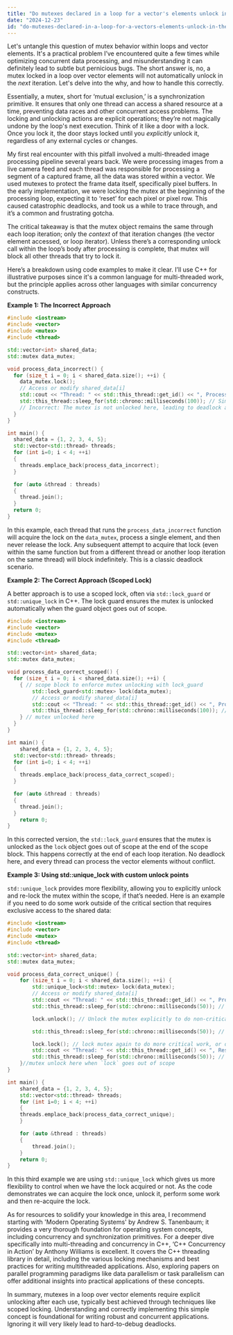 ```yaml
---
title: "Do mutexes declared in a loop for a vector's elements unlock in the following iteration?"
date: "2024-12-23"
id: "do-mutexes-declared-in-a-loop-for-a-vectors-elements-unlock-in-the-following-iteration"
---
```


Let's untangle this question of mutex behavior within loops and vector elements. It's a practical problem I’ve encountered quite a few times while optimizing concurrent data processing, and misunderstanding it can definitely lead to subtle but pernicious bugs. The short answer is, no, a mutex locked in a loop over vector elements will not automatically unlock in the *next* iteration. Let's delve into the why, and how to handle this correctly.

Essentially, a mutex, short for ‘mutual exclusion,’ is a synchronization primitive. It ensures that only one thread can access a shared resource at a time, preventing data races and other concurrent access problems. The locking and unlocking actions are explicit operations; they’re not magically undone by the loop's next execution. Think of it like a door with a lock. Once you lock it, the door stays locked until you *explicitly* unlock it, regardless of any external cycles or changes.

My first real encounter with this pitfall involved a multi-threaded image processing pipeline several years back. We were processing images from a live camera feed and each thread was responsible for processing a segment of a captured frame, all the data was stored within a vector. We used mutexes to protect the frame data itself, specifically pixel buffers. In the early implementation, we were locking the mutex at the beginning of the processing loop, expecting it to ‘reset’ for each pixel or pixel row. This caused catastrophic deadlocks, and took us a while to trace through, and it’s a common and frustrating gotcha.

The critical takeaway is that the mutex object remains the same through each loop iteration; only the *context* of that iteration changes (the vector element accessed, or loop iterator). Unless there’s a corresponding unlock call within the loop’s body after processing is complete, that mutex will block all other threads that try to lock it.

Here’s a breakdown using code examples to make it clear. I’ll use C++ for illustrative purposes since it's a common language for multi-threaded work, but the principle applies across other languages with similar concurrency constructs.

**Example 1: The Incorrect Approach**

```cpp
#include <iostream>
#include <vector>
#include <mutex>
#include <thread>

std::vector<int> shared_data;
std::mutex data_mutex;

void process_data_incorrect() {
  for (size_t i = 0; i < shared_data.size(); ++i) {
    data_mutex.lock();
    // Access or modify shared_data[i]
    std::cout << "Thread: " << std::this_thread::get_id() << ", Processing data at index: " << i << std::endl;
    std::this_thread::sleep_for(std::chrono::milliseconds(100)); // Simulate processing
    // Incorrect: The mutex is not unlocked here, leading to deadlock after the first iteration
  }
}

int main() {
  shared_data = {1, 2, 3, 4, 5};
  std::vector<std::thread> threads;
  for (int i=0; i < 4; ++i)
  {
    threads.emplace_back(process_data_incorrect);
  }

  for (auto &thread : threads)
  {
    thread.join();
  }
  return 0;
}
```

In this example, each thread that runs the `process_data_incorrect` function will acquire the lock on the `data_mutex`, process a single element, and then never release the lock. Any subsequent attempt to acquire that lock (even within the same function but from a different thread or another loop iteration on the same thread) will block indefinitely. This is a classic deadlock scenario.

**Example 2: The Correct Approach (Scoped Lock)**

A better approach is to use a scoped lock, often via `std::lock_guard` or `std::unique_lock` in C++. The lock guard ensures the mutex is unlocked automatically when the guard object goes out of scope.

```cpp
#include <iostream>
#include <vector>
#include <mutex>
#include <thread>

std::vector<int> shared_data;
std::mutex data_mutex;

void process_data_correct_scoped() {
  for (size_t i = 0; i < shared_data.size(); ++i) {
    { // scope block to enforce mutex unlocking with lock_guard
        std::lock_guard<std::mutex> lock(data_mutex);
        // Access or modify shared_data[i]
        std::cout << "Thread: " << std::this_thread::get_id() << ", Processing data at index: " << i << std::endl;
        std::this_thread::sleep_for(std::chrono::milliseconds(100)); // Simulate processing
    } // mutex unlocked here
  }
}

int main() {
    shared_data = {1, 2, 3, 4, 5};
  std::vector<std::thread> threads;
  for (int i=0; i < 4; ++i)
  {
    threads.emplace_back(process_data_correct_scoped);
  }

  for (auto &thread : threads)
  {
    thread.join();
  }
    return 0;
}
```

In this corrected version, the `std::lock_guard` ensures that the mutex is unlocked as the `lock` object goes out of scope at the end of the scope block. This happens correctly at the end of each loop iteration. No deadlock here, and every thread can process the vector elements without conflict.

**Example 3: Using std::unique_lock with custom unlock points**

`std::unique_lock` provides more flexibility, allowing you to explicitly unlock and re-lock the mutex within the scope, if that’s needed. Here is an example if you need to do some work outside of the critical section that requires exclusive access to the shared data:

```cpp
#include <iostream>
#include <vector>
#include <mutex>
#include <thread>

std::vector<int> shared_data;
std::mutex data_mutex;

void process_data_correct_unique() {
    for (size_t i = 0; i < shared_data.size(); ++i) {
        std::unique_lock<std::mutex> lock(data_mutex);
        // Access or modify shared_data[i]
        std::cout << "Thread: " << std::this_thread::get_id() << ", Processing data at index: " << i << std::endl;
        std::this_thread::sleep_for(std::chrono::milliseconds(50)); // Simulate processing with mutex lock

        lock.unlock(); // Unlock the mutex explicitly to do non-critical work

        std::this_thread::sleep_for(std::chrono::milliseconds(50)); // Simulate non-critical processing without mutex

        lock.lock(); // lock mutex again to do more critical work, or do nothing.
        std::cout << "Thread: " << std::this_thread::get_id() << ", Resuming processing data at index: " << i << std::endl;
        std::this_thread::sleep_for(std::chrono::milliseconds(50)); // Simulate processing with mutex lock
    }//mutex unlock here when `lock` goes out of scope
}

int main() {
    shared_data = {1, 2, 3, 4, 5};
    std::vector<std::thread> threads;
    for (int i=0; i < 4; ++i)
    {
    threads.emplace_back(process_data_correct_unique);
    }

    for (auto &thread : threads)
    {
        thread.join();
    }
    return 0;
}
```

In this third example we are using `std::unique_lock` which gives us more flexibility to control when we have the lock acquired or not. As the code demonstrates we can acquire the lock once, unlock it, perform some work and then re-acquire the lock.

As for resources to solidify your knowledge in this area, I recommend starting with 'Modern Operating Systems' by Andrew S. Tanenbaum; it provides a very thorough foundation for operating system concepts, including concurrency and synchronization primitives. For a deeper dive specifically into multi-threading and concurrency in C++, ‘C++ Concurrency in Action’ by Anthony Williams is excellent. It covers the C++ threading library in detail, including the various locking mechanisms and best practices for writing multithreaded applications. Also, exploring papers on parallel programming paradigms like data parallelism or task parallelism can offer additional insights into practical applications of these concepts.

In summary, mutexes in a loop over vector elements require explicit unlocking after each use, typically best achieved through techniques like scoped locking. Understanding and correctly implementing this simple concept is foundational for writing robust and concurrent applications. Ignoring it will very likely lead to hard-to-debug deadlocks.
